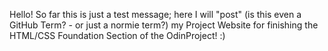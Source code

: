 Hello! So far this is just a test message; here I will "post" (is this even a GitHub Term? - or just a normie term?) my Project Website for finishing the HTML/CSS Foundation Section of the OdinProject! :)
